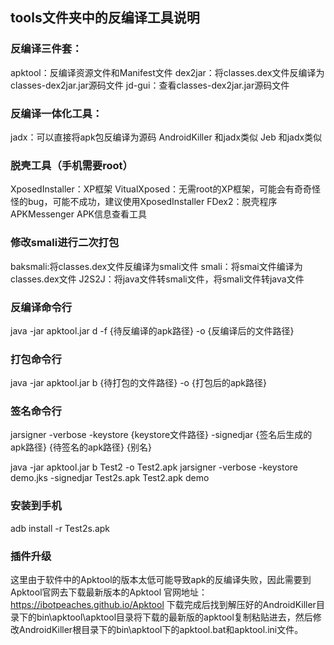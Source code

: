 ## tools文件夹中的反编译工具说明

### 反编译三件套：
apktool：反编译资源文件和Manifest文件
dex2jar：将classes.dex文件反编译为classes-dex2jar.jar源码文件
jd-gui：查看classes-dex2jar.jar源码文件


### 反编译一体化工具：
jadx：可以直接将apk包反编译为源码
AndroidKiller 和jadx类似
Jeb 和jadx类似


### 脱壳工具（手机需要root）
XposedInstaller：XP框架
VitualXposed：无需root的XP框架，可能会有奇奇怪怪的bug，可能不成功，建议使用XposedInstaller
FDex2：脱壳程序
APKMessenger APK信息查看工具

### 修改smali进行二次打包
baksmali:将classes.dex文件反编译为smali文件
smali：将smai文件编译为classes.dex文件
J2S2J：将java文件转smali文件，将smali文件转java文件

### 反编译命令行
java -jar apktool.jar d -f {待反编译的apk路径} -o {反编译后的文件路径}

### 打包命令行
java -jar apktool.jar b {待打包的文件路径} -o {打包后的apk路径}

### 签名命令行
jarsigner -verbose -keystore {keystore文件路径} -signedjar {签名后生成的apk路径} {待签名的apk路径} {别名}

java -jar apktool.jar b Test2 -o Test2.apk
jarsigner -verbose -keystore demo.jks -signedjar Test2s.apk Test2.apk demo

### 安装到手机
adb install -r Test2s.apk

### 插件升级
这里由于软件中的Apktool的版本太低可能导致apk的反编译失败，因此需要到Apktool官网去下载最新版本的Apktool
官网地址：https://ibotpeaches.github.io/Apktool
下载完成后找到解压好的AndroidKiller目录下的bin\apktool\apktool目录将下载的最新版的apktool复制粘贴进去，然后修改AndroidKiller根目录下的bin\apktool下的apktool.bat和apktool.ini文件。
